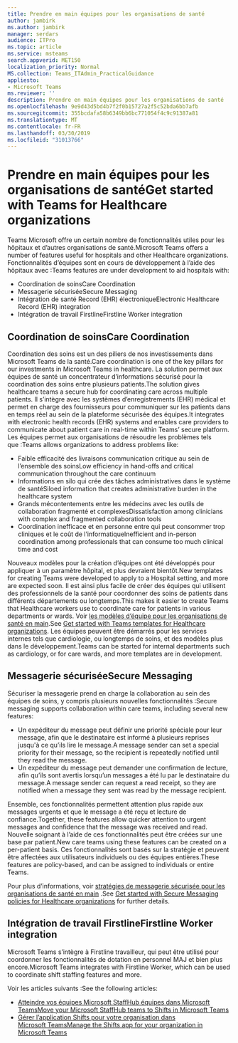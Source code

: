 ```yaml
---
title: Prendre en main équipes pour les organisations de santé
author: jambirk
ms.author: jambirk
manager: serdars
audience: ITPro
ms.topic: article
ms.service: msteams
search.appverid: MET150
localization_priority: Normal
MS.collection: Teams_ITAdmin_PracticalGuidance
appliesto:
- Microsoft Teams
ms.reviewer: ''
description: Prendre en main équipes pour les organisations de santé
ms.openlocfilehash: 9e9d43d5bd4b7f2f0b15727a2f5c52bda6bb7afb
ms.sourcegitcommit: 355bcdafa58b6349bb6bc771054f4c9c91387a81
ms.translationtype: MT
ms.contentlocale: fr-FR
ms.lasthandoff: 03/30/2019
ms.locfileid: "31013766"
---
```

# <a name="get-started-with-teams-for-healthcare-organizations"></a><span data-ttu-id="bf0f9-103">Prendre en main équipes pour les organisations de santé</span><span class="sxs-lookup"><span data-stu-id="bf0f9-103">Get started with Teams for Healthcare organizations</span></span>

<span data-ttu-id="bf0f9-104">Teams Microsoft offre un certain nombre de fonctionnalités utiles pour les hôpitaux et d’autres organisations de santé.</span><span class="sxs-lookup"><span data-stu-id="bf0f9-104">Microsoft Teams offers a number of features useful for hospitals and other Healthcare organizations.</span></span> <span data-ttu-id="bf0f9-105">Fonctionnalités d’équipes sont en cours de développement à l’aide des hôpitaux avec :</span><span class="sxs-lookup"><span data-stu-id="bf0f9-105">Teams features are under development to aid hospitals with:</span></span>

- <span data-ttu-id="bf0f9-106">Coordination de soins</span><span class="sxs-lookup"><span data-stu-id="bf0f9-106">Care Coordination</span></span>
- <span data-ttu-id="bf0f9-107">Messagerie sécurisée</span><span class="sxs-lookup"><span data-stu-id="bf0f9-107">Secure Messaging</span></span>
- <span data-ttu-id="bf0f9-108">Intégration de santé Record (EHR) électronique</span><span class="sxs-lookup"><span data-stu-id="bf0f9-108">Electronic Healthcare Record (EHR) integration</span></span>
- <span data-ttu-id="bf0f9-109">Intégration de travail Firstline</span><span class="sxs-lookup"><span data-stu-id="bf0f9-109">Firstline Worker integration</span></span>

## <a name="care-coordination"></a><span data-ttu-id="bf0f9-110">Coordination de soins</span><span class="sxs-lookup"><span data-stu-id="bf0f9-110">Care Coordination</span></span>

<span data-ttu-id="bf0f9-111">Coordination des soins est un des piliers de nos investissements dans Microsoft Teams de la santé.</span><span class="sxs-lookup"><span data-stu-id="bf0f9-111">Care coordination is one of the key pillars for our investments in Microsoft Teams in healthcare.</span></span> <span data-ttu-id="bf0f9-112">La solution permet aux équipes de santé un concentrateur d’informations sécurisé pour la coordination des soins entre plusieurs patients.</span><span class="sxs-lookup"><span data-stu-id="bf0f9-112">The solution gives healthcare teams a secure hub for coordinating care across multiple patients.</span></span> <span data-ttu-id="bf0f9-113">Il s’intègre avec les systèmes d’enregistrements (EHR) médical et permet en charge des fournisseurs pour communiquer sur les patients dans en temps réel au sein de la plateforme sécurisée des équipes.</span><span class="sxs-lookup"><span data-stu-id="bf0f9-113">It integrates with electronic health records (EHR) systems and enables care providers to communicate about patient care in real-time within Teams’ secure platform.</span></span> <span data-ttu-id="bf0f9-114">Les équipes permet aux organisations de résoudre les problèmes tels que :</span><span class="sxs-lookup"><span data-stu-id="bf0f9-114">Teams allows organizations to address problems like:</span></span>

- <span data-ttu-id="bf0f9-115">Faible efficacité des livraisons communication critique au sein de l’ensemble des soins</span><span class="sxs-lookup"><span data-stu-id="bf0f9-115">Low efficiency in hand-offs and critical communication throughout the care continuum</span></span>
- <span data-ttu-id="bf0f9-116">Informations en silo qui crée des tâches administratives dans le système de santé</span><span class="sxs-lookup"><span data-stu-id="bf0f9-116">Siloed information that creates administrative burden in the healthcare system</span></span>
- <span data-ttu-id="bf0f9-117">Grands mécontentements entre les médecins avec les outils de collaboration fragmenté et complexes</span><span class="sxs-lookup"><span data-stu-id="bf0f9-117">Dissatisfaction among clinicians with complex and fragmented collaboration tools</span></span>
- <span data-ttu-id="bf0f9-118">Coordination inefficace et en personne entre qui peut consommer trop cliniques et le coût de l’informatique</span><span class="sxs-lookup"><span data-stu-id="bf0f9-118">Inefficient and in-person coordination among professionals that can consume too much clinical time and cost</span></span>

<span data-ttu-id="bf0f9-119">Nouveaux modèles pour la création d’équipes ont été développés pour appliquer à un paramètre hôpital, et plus devraient bientôt.</span><span class="sxs-lookup"><span data-stu-id="bf0f9-119">New templates for creating Teams were developed to apply to a Hospital setting, and more are expected soon.</span></span> <span data-ttu-id="bf0f9-120">Il est ainsi plus facile de créer des équipes qui utilisent des professionnels de la santé pour coordonner des soins de patients dans différents départements ou longtemps.</span><span class="sxs-lookup"><span data-stu-id="bf0f9-120">This makes it easier to create Teams that Healthcare workers use to coordinate care for patients in various departments or wards.</span></span> <span data-ttu-id="bf0f9-121">Voir [les modèles d’équipe pour les organisations de santé en main](healthcare-templates.md).</span><span class="sxs-lookup"><span data-stu-id="bf0f9-121">See [Get started with Teams templates for Healthcare organizations](healthcare-templates.md).</span></span> <span data-ttu-id="bf0f9-122">Les équipes peuvent être démarrés pour les services internes tels que cardiologie, ou longtemps de soins, et des modèles plus dans le développement.</span><span class="sxs-lookup"><span data-stu-id="bf0f9-122">Teams can be started for internal departments such as cardiology, or for care wards, and more templates are in development.</span></span>

## <a name="secure-messaging"></a><span data-ttu-id="bf0f9-123">Messagerie sécurisée</span><span class="sxs-lookup"><span data-stu-id="bf0f9-123">Secure Messaging</span></span>

<span data-ttu-id="bf0f9-124">Sécuriser la messagerie prend en charge la collaboration au sein des équipes de soins, y compris plusieurs nouvelles fonctionnalités :</span><span class="sxs-lookup"><span data-stu-id="bf0f9-124">Secure messaging supports collaboration within care teams, including several new features:</span></span>

- <span data-ttu-id="bf0f9-125">Un expéditeur du message peut définir une priorité spéciale pour leur message, afin que le destinataire est informé à plusieurs reprises jusqu'à ce qu’ils lire le message.</span><span class="sxs-lookup"><span data-stu-id="bf0f9-125">A message sender can set a special priority for their message, so the recipient is repeatedly notified until they read the message.</span></span>
- <span data-ttu-id="bf0f9-126">Un expéditeur du message peut demander une confirmation de lecture, afin qu’ils sont avertis lorsqu’un messages a été lu par le destinataire du message.</span><span class="sxs-lookup"><span data-stu-id="bf0f9-126">A message sender can request a read receipt, so they are notified when a message they sent was read by the message recipient.</span></span>

<span data-ttu-id="bf0f9-127">Ensemble, ces fonctionnalités permettent attention plus rapide aux messages urgents et que le message a été reçu et lecture de confiance.</span><span class="sxs-lookup"><span data-stu-id="bf0f9-127">Together, these features allow quicker attention to urgent messages and confidence that the message was received and read.</span></span> <span data-ttu-id="bf0f9-128">Nouvelle soignant à l’aide de ces fonctionnalités peut être créées sur une base par patient.</span><span class="sxs-lookup"><span data-stu-id="bf0f9-128">New care teams using these features can be created on a per-patient basis.</span></span> <span data-ttu-id="bf0f9-129">Ces fonctionnalités sont basés sur la stratégie et peuvent être affectées aux utilisateurs individuels ou des équipes entières.</span><span class="sxs-lookup"><span data-stu-id="bf0f9-129">These features are policy-based, and can be assigned to individuals or entire Teams.</span></span>

<span data-ttu-id="bf0f9-130">Pour plus d’informations, voir [stratégies de messagerie sécurisée pour les organisations de santé en main](messaging-policies-hc.md) .</span><span class="sxs-lookup"><span data-stu-id="bf0f9-130">See [Get started with Secure Messaging policies for Healthcare organizations](messaging-policies-hc.md) for further details.</span></span>

## <a name="firstline-worker-integration"></a><span data-ttu-id="bf0f9-131">Intégration de travail Firstline</span><span class="sxs-lookup"><span data-stu-id="bf0f9-131">Firstline Worker integration</span></span>

<span data-ttu-id="bf0f9-132">Microsoft Teams s’intègre à Firstline travailleur, qui peut être utilisé pour coordonner les fonctionnalités de dotation en personnel MAJ et bien plus encore.</span><span class="sxs-lookup"><span data-stu-id="bf0f9-132">Microsoft Teams integrates with Firstline Worker, which can be used to coordinate shift staffing features and more.</span></span>

 <span data-ttu-id="bf0f9-133">Voir les articles suivants :</span><span class="sxs-lookup"><span data-stu-id="bf0f9-133">See the following articles:</span></span>

- [<span data-ttu-id="bf0f9-134">Atteindre vos équipes Microsoft StaffHub équipes dans Microsoft Teams</span><span class="sxs-lookup"><span data-stu-id="bf0f9-134">Move your Microsoft StaffHub teams to Shifts in Microsoft Teams</span></span>](../shifts/move-staffhub-teams-to-shifts-in-teams.md)
- [<span data-ttu-id="bf0f9-135">Gérer l’application Shifts pour votre organisation dans Microsoft Teams</span><span class="sxs-lookup"><span data-stu-id="bf0f9-135">Manage the Shifts app for your organization in Microsoft Teams</span></span>](../shifts/manage-the-shifts-app-for-your-organization-in-teams.md)
